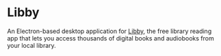 # Libby

An Electron-based desktop application for [Libby](https://libbyapp.com/), the free library reading app that lets you access thousands of digital books and audiobooks from your local library.
